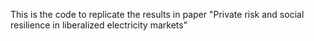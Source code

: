 This is the code to replicate the results in paper "Private risk and social resilience in liberalized electricity markets"
